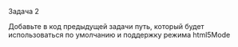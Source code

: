 Задача 2

Добавьте в код предыдущей задачи путь, который будет использоваться по умолчанию и поддержку режима html5Mode